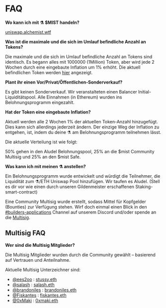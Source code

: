 # FAQ

**Wo kann ich mit ⚗️ $MIST handeln?**

[uniswap.alchemist.wtf](http://uniswap.alchemist.wtf/)

**Was ist die maximale und die sich im Umlauf befindliche Anzahl an Tokens?**

Die maximale und die sich im Umlauf befindliche Anzahl an Tokens sind identisch. Es begann alles mit 1000000 \(1Million\) Token, aber wird jede 2 Wochen durch eine eingebaute Inflation um 1% erhöht. Die aktuell befindlichen Token werden [hier](https://etherscan.io/token/0x88acdd2a6425c3faae4bc9650fd7e27e0bebb7ab) angezeigt.

**Plant ihr einen Vor/Privat/Öffentlichen-Sonderverkauf?**

Es gibt keinen Sonderverkauf. Wir veranstalteten einen Balancer Initial-Liquiditätspool. Alle Einnahmen \(in Ethereum\) wurden ins Belohnungsprogramm eingezahlt.

**Hat der Token eine eingebaute Inflation?**

Aktuell werden alle 2 Wochen 1% der aktuellen Token-Anzahl hinzugefügt. Dies kann sich allerdings jederzeit ändern. Der einzige Weg der Inflation zu entgehen, ist, indem du deine ⚗️ am Belohnungsprogramm teilnehmen lässt.

Die aktuelle Verteilung ist wie folgt:

50% gehen in den Aludel Belohnungspool, 25% an die $mist Community Multisig und 25% an den $mist Safe.

**Was kann ich mit meinen ⚗️ anstellen?**

Ein Belohnungsprogramm wurde entwickelt und würdigt die Teilnehmer, die Liquidität zum ⚗️/ETH Uniswap Pool hinzufügen. Wir taufen es Aludel. \(Stell es dir vor wie einen durch unseren Gildenmeister erschaffenen Staking-smart-contract\)

Eine Community Multisig wurde erstellt, sodass Mittel für Kopfgelder \(Bounties\) zur Verfügung stehen. Wirf doch einmal einen Blick in den [\#builders-applications](https://discord.gg/92hQDCw25u) Channel auf unserem Discord und/oder spende an die [Multisig](https://etherscan.io/address/multisig.alchemistcoin.eth).

## Multisig FAQ

**Wer sind die Multisig Mitglieder?**

Die Multisig Mitglieder wurden durch die Community gewählt – basierend auf Vertrauen und Anteilnahme.

Aktuelle Multisig Unterzeichner sind:

* [@ees2oo](https://twitter.com/ees2oo) : [stussy.eth](https://etherscan.io/address/stussy.eth)
* [@salash](https://twitter.com/sal_ash_) : [salash.eth](https://etherscan.io/address/salash.eth)
* [@brandoniles](https://twitter.com/brandoniles) : [brandoniles.eth](https://etherscan.io/address/brandoniles.eth)
* [@Fiskantes](https://twitter.com/Fiskantes) : [fiskantes.eth](https://etherscan.io/address/fiskantes.eth)
* [@0xMaki](https://twitter.com/0xMaki) : [0xmaki.eth](https://etherscan.io/address/0xmaki.eth)



